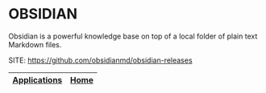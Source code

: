 # OBSIDIAN
 
 Obsidian is a powerful knowledge base on top of a local
 folder of plain text Markdown files.
 
 SITE: https://github.com/obsidianmd/obsidian-releases

 | [Applications](https://portable-linux-apps.github.io/apps.html) | [Home](https://portable-linux-apps.github.io)
 | --- | --- |
